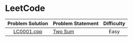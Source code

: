 # LeetCode

| Problem Solution | Problem Statement                                                                                    | Difficulty |
|:----------------:|------------------------------------------------------------------------------------------------------|:----------:|
| [LC0001.cpp]     | [Two Sum]                                                                                            | Easy       |

[//]: # (Solutions)

[LC0001.cpp]: Solutions/LC0001.cpp?ts=4
[Two Sum]: https://leetcode.com/problems/two-sum/